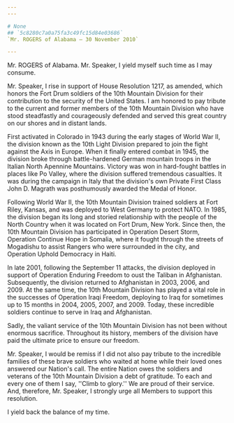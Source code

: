 ```yaml
---
---

# None
## `5c8280c7a0a75fa3c49fc15d84e03686`
`Mr. ROGERS of Alabama — 30 November 2010`

---
```



Mr. ROGERS of Alabama. Mr. Speaker, I yield myself such time as I may 
consume.

Mr. Speaker, I rise in support of House Resolution 1217, as amended, 
which honors the Fort Drum soldiers of the 10th Mountain Division for 
their contribution to the security of the United States. I am honored 
to pay tribute to the current and former members of the 10th Mountain 
Division who have stood steadfastly and courageously defended and 
served this great country on our shores and in distant lands.

First activated in Colorado in 1943 during the early stages of World 
War II, the division known as the 10th Light Division prepared to join 
the fight against the Axis in Europe. When it finally entered combat in 
1945, the division broke through battle-hardened German mountain troops 
in the Italian North Apennine Mountains. Victory was won in hard-fought 
battles in places like Po Valley, where the division suffered 
tremendous casualties. It was during the campaign in Italy that the 
division's own Private First Class John D. Magrath was posthumously 
awarded the Medal of Honor.

Following World War II, the 10th Mountain Division trained soldiers 
at Fort Riley, Kansas, and was deployed to West Germany to protect 
NATO. In 1985, the division began its long and storied relationship 
with the people of the North Country when it was located on Fort Drum, 
New York. Since then, the 10th Mountain Division has participated in 
Operation Desert Storm, Operation Continue Hope in Somalia, where it 
fought through the streets of Mogadishu to assist Rangers who were 
surrounded in the city, and Operation Uphold Democracy in Haiti.

In late 2001, following the September 11 attacks, the division 
deployed in support of Operation Enduring Freedom to oust the Taliban 
in Afghanistan. Subsequently, the division returned to Afghanistan in 
2003, 2006, and 2009. At the same time, the 10th Mountain Division has 
played a vital role in the successes of Operation Iraqi Freedom, 
deploying to Iraq for sometimes up to 15 months in 2004, 2005, 2007, 
and 2009. Today, these incredible soldiers continue to serve in Iraq 
and Afghanistan.

Sadly, the valiant service of the 10th Mountain Division has not been 
without enormous sacrifice. Throughout its history, members of the 
division have paid the ultimate price to ensure our freedom.

Mr. Speaker, I would be remiss if I did not also pay tribute to the 
incredible families of these brave soldiers who waited at home while 
their loved ones answered our Nation's call. The entire Nation owes the 
soldiers and veterans of the 10th Mountain Division a debt of 
gratitude. To each and every one of them I say, ''Climb to glory.'' We 
are proud of their service. And, therefore, Mr. Speaker, I strongly 
urge all Members to support this resolution.

I yield back the balance of my time.
